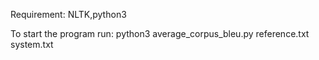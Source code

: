 Requirement:
NLTK,python3


To start the program run:
python3 average_corpus_bleu.py reference.txt system.txt 
